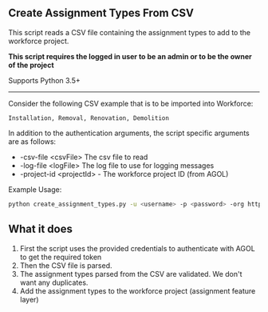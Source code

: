 ## Create Assignment Types From CSV

This script reads a CSV file containing the assignment types to add to the workforce project.

**This script requires the logged in user to be an admin or to be the owner of the project**

Supports Python 3.5+

----

Consider the following CSV example that is to be imported into Workforce:

`Installation, Removal, Renovation, Demolition`


In addition to the authentication arguments, the script specific arguments are as follows:

- -csv-file \<csvFile\> The csv file to read
- -log-file \<logFile\> The log file to use for logging messages
- -project-id \<projectId\> - The workforce project ID (from AGOL)

Example Usage:
```bash
python create_assignment_types.py -u <username> -p <password> -org https://<org>.maps.arcgis.com -project-id <project-id> -csv-file ../sample_data/assignment_types.csv -log-file log.txt
```

## What it does

 1. First the script uses the provided credentials to authenticate with AGOL to get the required token
 2. Then the CSV file is parsed.
 3. The assignment types parsed from the CSV are validated. We don't want any duplicates.
 4. Add the assignment types to the workforce project (assignment feature layer)
